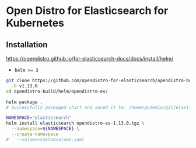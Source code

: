 # Open Distro for Elasticsearch for Kubernetes


## Installation

https://opendistro.github.io/for-elasticsearch-docs/docs/install/helm/

* `helm >= 3`

```bash
git clone https://github.com/opendistro-for-elasticsearch/opendistro-build \
  -b v1.13.0
cd opendistro-build/helm/opendistro-es/

helm package .
# Successfully packaged chart and saved it to: /home/pydemia/git/elasticsearch/opendistro/opendistro-build/helm/opendistro-es/opendistro-es-1.13.0.tgz

NAMESPACE="elasticsearch"
helm install elasticsearch opendistro-es-1.13.0.tgz \
  --namespace=${NAMESPACE} \
  --create-namespace
#   --values=customvalues.yaml


```